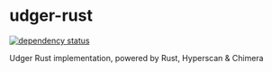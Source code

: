 # udger-rust

[![dependency status](https://deps.rs/repo/github/deps-rs/deps.rs/status.svg)](https://deps.rs/repo/github/deps-rs/deps.rs)

Udger Rust implementation, powered by Rust, Hyperscan &amp; Chimera
